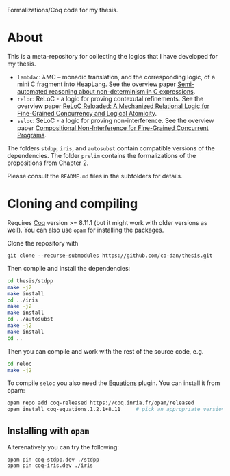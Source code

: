 Formalizations/Coq code for my thesis.

# About

This is a meta-repository for collecting the logics that I have
developed for my thesis.

- `lambdac`: λMC – monadic translation, and the corresponding logic,
  of a mini C fragment into HeapLang.
  See the overview paper [Semi-automated reasoning about non-determinism in C expressions](http://cs.ru.nl/~dfrumin/wpc/iris-c-monad.pdf). 
- `reloc`: ReLoC - a logic for proving contexutal refinements.
  See the overview paper [ReLoC Reloaded: A Mechanized Relational Logic for Fine-Grained Concurrency and Logical Atomicity](https://arxiv.org/abs/2006.13635).
- `seloc`: SeLoC - a logic for proving non-interference.
  See the overview paper [Compositional Non-Interference for Fine-Grained Concurrent Programs](https://arxiv.org/abs/1910.00905).


The folders `stdpp`, `iris`, and `autosubst` contain compatible versions of the dependencies.
The folder `prelim` contains the formalizations of the propositions from Chapter 2.

Please consult the `README.md` files in the subfolders for details.

# Cloning and compiling

Requires [Coq](https://coq.inria.fr/) version >= 8.11.1 (but it might work with older versions as well).
You can also use `opam` for installing the packages.

Clone the repository with
```
git clone --recurse-submodules https://github.com/co-dan/thesis.git
```
Then compile and install the dependencies:

```bash
cd thesis/stdpp
make -j2
make install
cd ../iris
make -j2
make install
cd ../autosubst
make -j2
make install
cd ..
```

Then you can compile and work with the rest of the source code, e.g.
```bash
cd reloc
make -j2
```

To compile `seloc` you also need the [Equations](https://github.com/mattam82/Coq-Equations) plugin.
You can install it from opam:
```bash
opam repo add coq-released https://coq.inria.fr/opam/released
opam install coq-equations.1.2.1+8.11     # pick an appropriate version
```

## Installing with `opam`

Alterenatively you can try the following:

```
opam pin coq-stdpp.dev ./stdpp
opam pin coq-iris.dev ./iris
```
